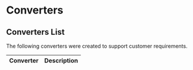 ﻿# Converters

## Converters List

The following converters were created to support customer requirements.

| Converter | Description       |
| :------          | :------           |


